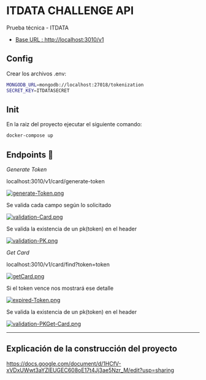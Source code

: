 # ITDATA CHALLENGE API

Prueba técnica - ITDATA

- [Base URL : http://localhost:3010/v1](http://localhost:3010/v1)

## Config

Crear los archivos .env:

```bash
MONGODB_URL=mongodb://localhost:27018/tokenization
SECRET_KEY=ITDATASECRET
```

## Init

En la raiz del proyecto ejecutar el siguiente comando:

```bash
docker-compose up
```

## Endpoints 🚀

_Generate Token_

localhost:3010/v1/card/generate-token

[![generate-Token.png](https://i.postimg.cc/k5Qg25sv/generate-Token.png)](https://postimg.cc/mcrsqB0P)

Se valida cada campo según lo solicitado

[![validation-Card.png](https://i.postimg.cc/kX28BxbN/validation-Card.png)](https://postimg.cc/Mv8XLftX)

Se valida la existencia de un pk(token) en el header

[![validation-PK.png](https://i.postimg.cc/pV4rc3m8/validation-PK.png)](https://postimg.cc/gryGnSqk)


_Get Card_

localhost:3010/v1/card/find?token=token

[![getCard.png](https://i.postimg.cc/cHT94Qny/getCard.png)](https://postimg.cc/PppzSvy2)

Si el token vence nos mostrará ese detalle

[![expired-Token.png](https://i.postimg.cc/d0VTcrwT/expired-Token.png)](https://postimg.cc/G46pkBBc)

Se valida la existencia de un pk(token) en el header

[![validation-PKGet-Card.png](https://i.postimg.cc/yYfgKnYX/validation-PKGet-Card.png)](https://postimg.cc/gnZkqVhn)

---

## Explicación de la construcción del proyecto

https://docs.google.com/document/d/1HCfV-xVDxUWwt3aYZlEUGEC608oE17t4Jj3ae5Nzr_M/edit?usp=sharing